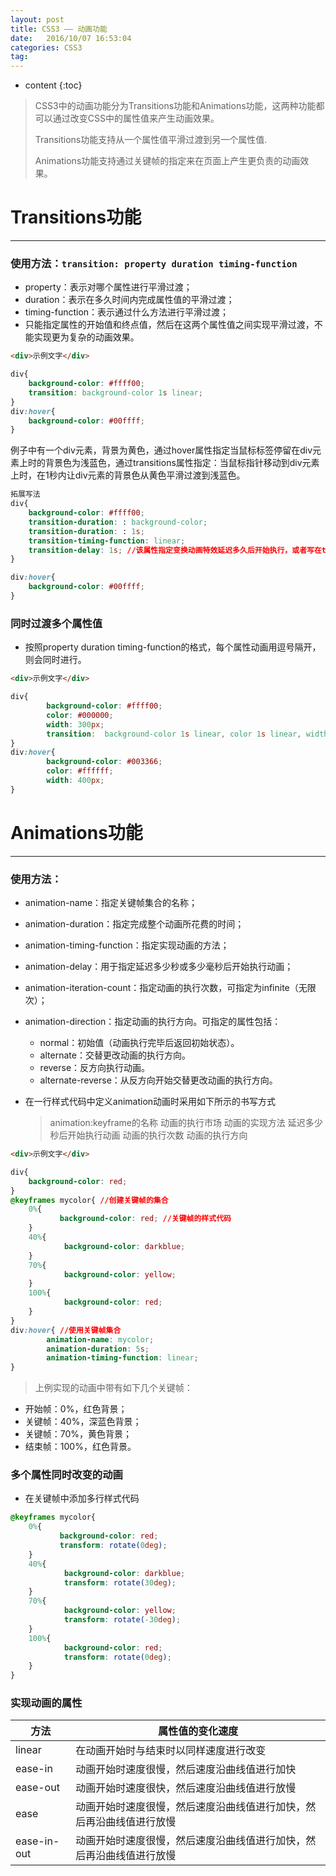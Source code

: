 ```yaml
---
layout: post
title: CSS3 —— 动画功能
date:   2016/10/07 16:53:04  
categories: CSS3
tag:
---
```


* content
{:toc}


> CSS3中的动画功能分为Transitions功能和Animations功能，这两种功能都可以通过改变CSS中的属性值来产生动画效果。
>
>Transitions功能支持从一个属性值平滑过渡到另一个属性值.
>
>Animations功能支持通过关键帧的指定来在页面上产生更负责的动画效果。

# Transitions功能

***

### 使用方法：`transition: property duration timing-function`
  * property：表示对哪个属性进行平滑过渡；
  * duration：表示在多久时间内完成属性值的平滑过渡；
  * timing-function：表示通过什么方法进行平滑过渡；
  * 只能指定属性的开始值和终点值，然后在这两个属性值之间实现平滑过渡，不能实现更为复杂的动画效果。

```html
<div>示例文字</div>
```
```css
div{
    background-color: #ffff00;
    transition: background-color 1s linear;
}
div:hover{
    background-color: #00ffff;
}
```
例子中有一个div元素，背景为黄色，通过hover属性指定当鼠标标签停留在div元素上时的背景色为浅蓝色，通过transitions属性指定：当鼠标指针移动到div元素上时，在1秒内让div元素的背景色从黄色平滑过渡到浅蓝色。

```css
拓展写法
div{
    background-color: #ffff00;
    transition-duration: : background-color;
    transition-duration: : 1s;
    transition-timing-function: linear;
    transition-delay: 1s; //该属性指定变换动画特效延迟多久后开始执行，或者写在transition属性第四个参数。
}

div:hover{
    background-color: #00ffff;
}
```

### 同时过渡多个属性值
  * 按照property duration timing-function的格式，每个属性动画用逗号隔开，则会同时进行。

```html
<div>示例文字</div>
```
```css
div{
        background-color: #ffff00;
        color: #000000;
        width: 300px;
        transition:  background-color 1s linear, color 1s linear, width 1s linear;
}
div:hover{
        background-color: #003366;
        color: #ffffff;
        width: 400px;
}
```

# Animations功能

***

### 使用方法：
  * animation-name：指定关键帧集合的名称；
  * animation-duration：指定完成整个动画所花费的时间；
  * animation-timing-function：指定实现动画的方法；
  * animation-delay：用于指定延迟多少秒或多少毫秒后开始执行动画；
  * animation-iteration-count：指定动画的执行次数，可指定为infinite（无限次）；
  * animation-direction：指定动画的执行方向。可指定的属性包括：
      * normal：初始值（动画执行完毕后返回初始状态）。
      * alternate：交替更改动画的执行方向。
      * reverse：反方向执行动画。
      * alternate-reverse：从反方向开始交替更改动画的执行方向。
  * 在一行样式代码中定义animation动画时采用如下所示的书写方式

    >animation:keyframe的名称 动画的执行市场 动画的实现方法 延迟多少秒后开始执行动画 动画的执行次数 动画的执行方向

```html
<div>示例文字</div>
```

```css
div{
    background-color: red;
}
@keyframes mycolor{ //创建关键帧的集合
    0%{
           background-color: red; //关键帧的样式代码
    }
    40%{
            background-color: darkblue;
    }
    70%{
            background-color: yellow;
    }
    100%{
            background-color: red;
    }
}
div:hover{ //使用关键帧集合
        animation-name: mycolor;
        animation-duration: 5s;
        animation-timing-function: linear;
}
```

> 上例实现的动画中带有如下几个关键帧：
>
- 开始帧：0%，红色背景；
- 关键帧：40%，深蓝色背景；
- 关键帧：70%，黄色背景；
- 结束帧：100%，红色背景。

### 多个属性同时改变的动画

  * 在关键帧中添加多行样式代码

```css
@keyframes mycolor{
    0%{
           background-color: red;
           transform: rotate(0deg);
    }
    40%{
            background-color: darkblue;
            transform: rotate(30deg);
    }
    70%{
            background-color: yellow;
            transform: rotate(-30deg);
    }
    100%{
            background-color: red;
            transform: rotate(0deg);
    }
}
```

### 实现动画的属性

方法 | 属性值的变化速度
---|---
linear | 在动画开始时与结束时以同样速度进行改变
ease-in | 动画开始时速度很慢，然后速度沿曲线值进行加快
ease-out | 动画开始时速度很快，然后速度沿曲线值进行放慢
ease | 动画开始时速度很慢，然后速度沿曲线值进行加快，然后再沿曲线值进行放慢
ease-in-out | 动画开始时速度很慢，然后速度沿曲线值进行加快，然后再沿曲线值进行放慢
